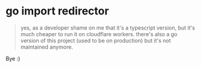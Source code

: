 # go import redirector

> yes, as a developer shame on me that it's a typescript version, but it's much cheaper to run it on cloudflare workers.
> there's also a go version of this project (used to be on production) but it's not maintained anymore.


Bye :)
